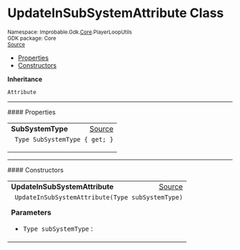 
# UpdateInSubSystemAttribute Class
<sup>
Namespace: Improbable.Gdk.<a href="{{.Site.BaseURL}}/api/core-index">Core</a>.PlayerLoopUtils<br/>
GDK package: Core<br/>
<a href="https://www.github.com/spatialos/gdk-for-unity/blob/88a422dc255ef1d47ee9385f226ca439f31c000b/workers/unity/Packages/io.improbable.gdk.core/Utility/PlayerLoopUtils.cs/#L15">Source</a>
<style>
a code {
                    padding: 0em 0.25em!important;
}
code {
                    background-color: #ffffff!important;
}
</style>
</sup>
<nav id="pageToc" class="page-toc"><ul><li><a href="#properties">Properties</a>
<li><a href="#constructors">Constructors</a>
</ul></nav>



</p>

<b>Inheritance</b>

<code>Attribute</code>








</p>
<hr style="width:100%; border-top-color:#d8d8d8" />
#### Properties


</p>




<table width="100%">
    <tr>
        <td style="border-right:none"><a id="subsystemtype"></a><b>SubSystemType</b></td>
        <td style="border-left:none; text-align:right"><a href="https://www.github.com/spatialos/gdk-for-unity/blob/88a422dc255ef1d47ee9385f226ca439f31c000b/workers/unity/Packages/io.improbable.gdk.core/Utility/PlayerLoopUtils.cs/#L17">Source</a></td>
    </tr>
    <tr>
        <td colspan="2">
<code> Type SubSystemType { get; }</code></p>



</td>
    </tr>
</table>





</p>
<hr style="width:100%; border-top-color:#d8d8d8" />
#### Constructors


</p>




<table width="100%">
    <tr>
        <td style="border-right:none"><a id="updateinsubsystemattribute-type"></a><b>UpdateInSubSystemAttribute</b></td>
        <td style="border-left:none; text-align:right"><a href="https://www.github.com/spatialos/gdk-for-unity/blob/88a422dc255ef1d47ee9385f226ca439f31c000b/workers/unity/Packages/io.improbable.gdk.core/Utility/PlayerLoopUtils.cs/#L19">Source</a></td>
    </tr>
    <tr>
        <td colspan="2">
<code> UpdateInSubSystemAttribute(Type subSystemType)</code></p>



</p>

<b>Parameters</b>

<ul>
<li><code>Type subSystemType</code> : </li>
</ul>





</td>
    </tr>
</table>






